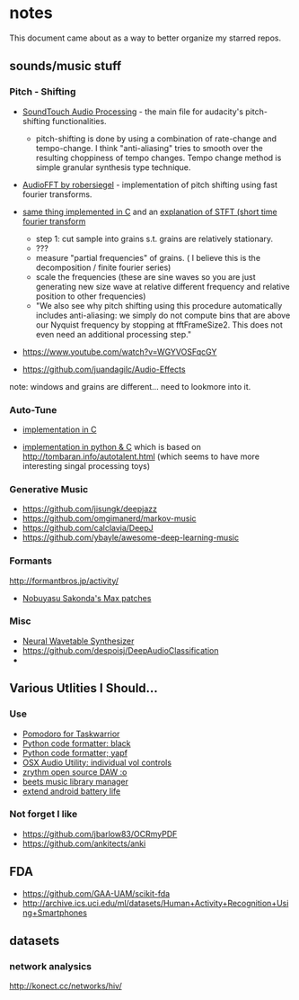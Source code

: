 # notes
This document came about as a way to better organize my starred repos. 

## sounds/music  stuff
### Pitch - Shifting

* [SoundTouch Audio Processing](https://gitlab.com/soundtouch/soundtouch/-/blob/master/include/SoundTouch.h) - the main file for audacity's pitch-shifting functionalities.
  - pitch-shifting is done by using a combination of rate-change and tempo-change. I think "anti-aliasing" tries to smooth over the resulting choppiness of tempo changes. Tempo change method is simple granular synthesis type technique.

* [AudioFFT by robersiegel](https://github.com/robertsiegel/AudioFFT) - implementation of pitch shifting using fast fourier transforms.
* [same thing implemented in C](https://sites.google.com/site/mikescoderama/pitch-shifting) and an [explanation of STFT (short time fourier transform](http://blogs.zynaptiq.com/bernsee/pitch-shifting-using-the-ft/)
    * step 1: cut sample into grains s.t. grains are relatively stationary.
    * ???
    * measure "partial frequencies" of grains. ( I believe this is the decomposition / finite fourier series)
    * scale the frequencies (these are sine waves so you are just generating new size wave at relative different frequency and relative position to other frequencies)
    * "We also see why pitch shifting using this procedure automatically includes anti-aliasing: we simply do not compute bins that are above our Nyquist frequency by stopping at fftFrameSize2. This does not even need an additional processing step."

* https://www.youtube.com/watch?v=WGYVOSFqcGY
* https://github.com/juandagilc/Audio-Effects

note: windows and grains are different... need to lookmore into it.



### Auto-Tune

* [implementation in C](https://github.com/dot-operator/Auto-Tuner)

* [implementation in python & C](https://github.com/ederwander/PyAutoTune) which is based on http://tombaran.info/autotalent.html (which seems to have more interesting singal processing toys)

### Generative Music

* https://github.com/jisungk/deepjazz
* https://github.com/omgimanerd/markov-music
* https://github.com/calclavia/DeepJ
* https://github.com/ybayle/awesome-deep-learning-music


### Formants

http://formantbros.jp/activity/

* [Nobuyasu Sakonda's Max patches](http://formantbros.jp/sako/download.html)

### Misc
* [Neural Wavetable Synthesizer](https://github.com/RichardYang40148/Neural_Wavetable_Synthesizer)
* https://github.com/despoisj/DeepAudioClassification
* 

## Various Utlities I Should...
### Use
* [Pomodoro for Taskwarrior](https://github.com/coddingtonbear/taskwarrior-pomodoro)
* [Python code formatter: black](https://github.com/psf/black)
* [Python code formatter; yapf](https://github.com/google/yapf)
* [OSX Audio Utility: individual vol controls](https://github.com/kyleneideck/BackgroundMusic)
* [zrythm open source DAW :o ](https://github.com/zrythm/zrythm)
* [beets music library manager](https://github.com/beetbox/beets)
* [extend android battery life](https://github.com/VR-25/acc)

### Not forget I like
* https://github.com/jbarlow83/OCRmyPDF
* https://github.com/ankitects/anki

## FDA
* https://github.com/GAA-UAM/scikit-fda
* http://archive.ics.uci.edu/ml/datasets/Human+Activity+Recognition+Using+Smartphones


## datasets
### network analysics
http://konect.cc/networks/hiv/
